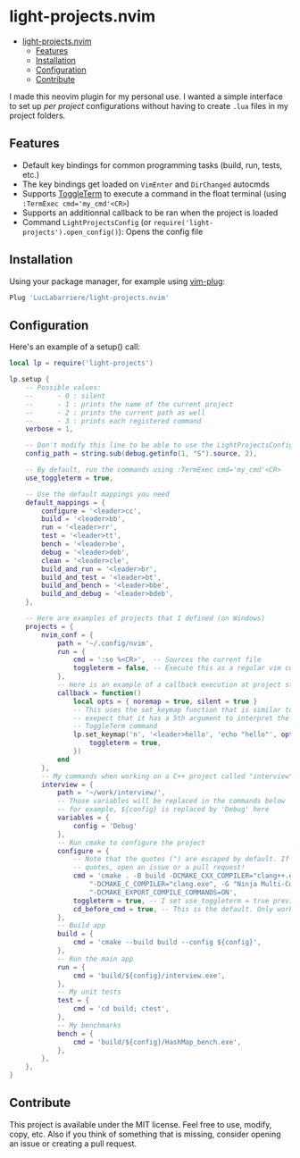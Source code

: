 # light-projects.nvim

<!--toc:start-->
- [light-projects.nvim](#light-projectsnvim)
  - [Features](#features)
  - [Installation](#installation)
  - [Configuration](#configuration)
  - [Contribute](#contribute)
<!--toc:end-->

I made this neovim plugin for my personal use. I wanted a simple interface to
set up _per project_ configurations without having to create `.lua` files in my
project folders.

## Features

- Default key bindings for common programming tasks (build, run, tests, etc.)
- The key bindings get loaded on `VimEnter` and `DirChanged` autocmds
- Supports [ToggleTerm](https://github.com/akinsho/toggleterm.nvim) to execute a
  command in the float terminal (using `:TermExec cmd='my_cmd'<CR>`)
- Supports an additionnal callback to be ran when the project is loaded
- Command `LightProjectsConfig` (or `require('light-projects').open_config()`):
  Opens the config file

## Installation

Using your package manager, for example using
[vim-plug](https://github.com/junegunn/vim-plug):

```lua
Plug 'LucLabarriere/light-projects.nvim'
```

## Configuration

Here's an example of a setup() call:

```lua
local lp = require('light-projects')

lp.setup {
    -- Possible values:
    --      - 0 : silent
    --      - 1 : prints the name of the current project
    --      - 2 : prints the current path as well
    --      - 3 : prints each registered command
    verbose = 1,

    -- Don't modify this line to be able to use the LightProjectsConfig command
    config_path = string.sub(debug.getinfo(1, "S").source, 2),

    -- By default, run the commands using :TermExec cmd='my_cmd'<CR>
    use_toggleterm = true,

    -- Use the default mappings you need
    default_mappings = {
        configure = '<leader>cc',
        build = '<leader>bb',
        run = '<leader>rr',
        test = '<leader>tt',
        bench = '<leader>be',
        debug = '<leader>deb',
        clean = '<leader>cle',
        build_and_run = '<leader>br',
        build_and_test = '<leader>bt',
        build_and_bench = '<leader>bbe',
        build_and_debug = '<leader>bdeb',
    },

    -- Here are examples of projects that I defined (on Windows)
    projects = {
        nvim_conf = {
            path = '~/.config/nvim',
            run = {
                cmd = ':so %<CR>',  -- Sources the current file
                toggleterm = false, -- Execute this as a regular vim command
            },
            -- Here is an example of a callback execution at project startup
            callback = function()
                local opts = { noremap = true, silent = true }
                -- This uses the set_keymap function that is similar to nvim_set_keymap
                -- exepect that it has a 5th argument to interpret the right and side as a
                -- ToggleTerm command
                lp.set_keymap('n', '<leader>hello', 'echo "hello"', opts, {
                    toggleterm = true,
                })
            end
        },
        -- My commands when working on a C++ project called "interview"
        interview = {
            path = '~/work/interview/',
            -- Those variables will be replaced in the commands below
            -- for example, ${config} is replaced by 'Debug' here
            variables = {
                config = 'Debug'
            },
            -- Run cmake to configure the project
            configure = {
                -- Note that the quotes (") are escaped by default. If you need non-escaped
                -- quotes, open an issue or a pull request!
                cmd = 'cmake . -B build -DCMAKE_CXX_COMPILER="clang++.exe"\
                    "-DCMAKE_C_COMPILER="clang.exe", -G "Ninja Multi-Config"\
                    "-DCMAKE_EXPORT_COMPILE_COMMANDS=ON',
                toggleterm = true, -- I set use_toggleterm = true previously so this as no effect
                cd_before_cmd = true, -- This is the default. Only works with ToggleTerm commands
            },
            -- Build app
            build = {
                cmd = 'cmake --build build --config ${config}',
            },
            -- Run the main app
            run = {
                cmd = 'build/${config}/interview.exe',
            },
            -- My unit tests
            test = {
                cmd = 'cd build; ctest',
            },
            -- My benchmarks
            bench = {
                cmd = 'build/${config}/HashMap_bench.exe',
            },
        },
    },
}
```

## Contribute

This project is available under the MIT license. Feel free to use, modify, copy,
etc. Also if you think of something that is missing, consider opening an issue
or creating a pull request.
